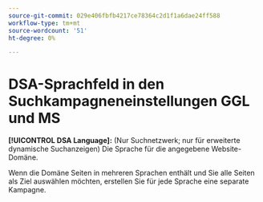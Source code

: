 ```yaml
---
source-git-commit: 029e406fbfb4217ce78364c2d1f1a6dae24ff588
workflow-type: tm+mt
source-wordcount: '51'
ht-degree: 0%

---
```

# DSA-Sprachfeld in den Suchkampagneneinstellungen GGL und MS

**[!UICONTROL DSA Language]:** (Nur Suchnetzwerk; nur für erweiterte dynamische Suchanzeigen) Die Sprache für die angegebene Website-Domäne.

Wenn die Domäne Seiten in mehreren Sprachen enthält und Sie alle Seiten als Ziel auswählen möchten, erstellen Sie für jede Sprache eine separate Kampagne.

